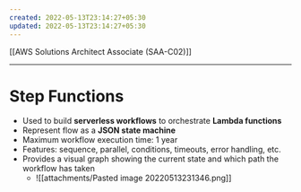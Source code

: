 ```yaml
---
created: 2022-05-13T23:14:27+05:30
updated: 2022-05-13T23:14:27+05:30
---
```

[[AWS Solutions Architect Associate (SAA-C02)]]

---
# Step Functions
- Used to build **serverless workflows** to orchestrate **Lambda functions**
- Represent flow as a **JSON state machine**
- Maximum workflow execution time: 1 year
- Features: sequence, parallel, conditions, timeouts, error handling, etc.
- Provides a visual graph showing the current state and which path the workflow has taken
	- ![[attachments/Pasted image 20220513231346.png]]
